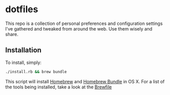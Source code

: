 # dotfiles

This repo is a collection of personal preferences and configuration settings 
I've gathered and tweaked from around the web. Use them wisely and share.

## Installation

To install, simply:

```bash
./install.rb && brew bundle
```

This script will install [Homebrew][brew] and [Homebrew Bundle][bundle] in OS X.
For a list of the tools being installed, take a look at the [Brewfile]

[bundle]: https://github.com/Homebrew/homebrew-bundle
[brew]: http://brew.sh
[Brewfile]: https://github.com/pagerinc/dotfiles/tree/master/blob/Brewfile
